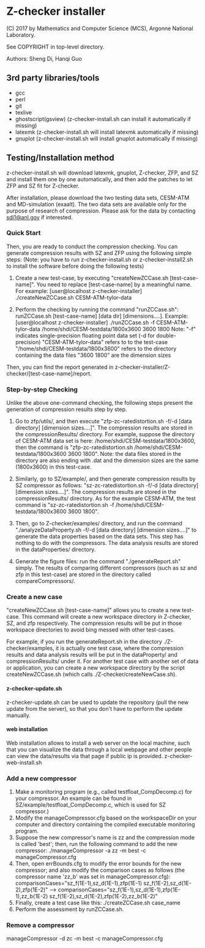 # Z-checker installer

 (C) 2017 by Mathematics and Computer Science (MCS), Argonne National Laboratory.

See COPYRIGHT in top-level directory.


Authors: Sheng Di, Hanqi Guo

## 3rd party libraries/tools

- gcc
- perl
- git
- texlive
- ghostscript(gsview) (z-checker-install.sh can install it automatically if missing)
- latexmk (z-checker-install.sh will install latexmk automatically if missing)
- gnuplot (z-checker-install.sh will install gnuplot automatically if missing)

## Testing/Installation method

z-checker-install.sh will download latexmk, gnuplot, Z-checker, ZFP, and SZ and install them one by one automatically, and then add the patches to let ZFP and SZ fit for Z-checker.

After installation, please download the two testing data sets, CESM-ATM and MD-simulation (exaalt). The two data sets are available only for the purpose of research of compression. Please ask for the data by contacting [sdi1@anl.gov]() if interested.

### Quick Start

Then, you are ready to conduct the compression checking.
You can generate compression results with SZ and ZFP using the following simple steps: 
(Note: you have to run z-checker-install.sh or z-checker-install2.sh to install the software before doing the following tests)

1. Create a new test-case, by executing "createNewZCCase.sh [test-case-name]". You need to replace [test-case-name] by a meaningful name.
   For example:
   [user@localhost z-checker-installer] ./createNewZCCase.sh CESM-ATM-tylor-data

2. Perform the checking by running the command "runZCCase.sh": runZCCase.sh [test-case-name] [data dir] [dimensions....].
   Example:
   [user@localhost z-checker-installer] ./runZCCase.sh -f CESM-ATM-tylor-data /home/shdi/CESM-testdata/1800x3600 3600 1800
   Note:
   "-f" indicates single-precision floating point data set (-d for double-precision)
   "CESM-ATM-tylor-data" refers to to the test-case
   "/home/shdi/CESM-testdata/1800x3600" refers to the directory containing the data files
   "3600 1800" are the dimension sizes

Then, you can find the report generated in z-checker-installer/Z-checker/[test-case-name]/report.

### Step-by-step Checking

Unlike the above one-command checking, the following steps present the generation of compression results step by step.

1. Go to zfp/utils/, and then execute "zfp-zc-ratedistortion.sh -f/-d [data directory] [dimension sizes....]". The compression results are stored in the compressionResults/ directory.
   For example, suppose the directory of CESM-ATM data set is here: /home/shdi/CESM-testdata/1800x3600, then the command is "zfp-zc-ratedistortion.sh /home/shdi/CESM-testdata/1800x3600 3600 1800". Note: the data files stored in the directory are also ending with .dat and the dimension sizes are the same (1800x3600) in this test-case.

2. Similarly, go to SZ/example/, and then generate compression results by SZ compressor as follows: "sz-zc-ratedistortion.sh -f/-d [data directory] [dimension sizes....]". The compression results are stored in the compressionResults/ directory.
   As for the example CESM-ATM, the test command is "sz-zc-ratedistortion.sh -f /home/shdi/CESM-testdata/1800x3600 3600 1800".

3. Then, go to Z-checker/examples/ directory, and run the command "./analyzeDataProperty.sh -f/-d [data directory] [dimension sizes....]" to generate the data properties based on the data sets. This step has nothing to do with the compressors. The data analysis results are stored in the dataProperties/ directory. 

4. Generate the figure files: run the command "./generateReport.sh" simply. The results of comparing different compressors (such as sz and zfp in this test-case) are stored in the directory called compareCompressors/.

### Create a new case

"createNewZCCase.sh [test-case-name]" allows you to create a new test-case.  This command will create a new workspace directory in Z-checker, SZ, and zfp respectively. The compression results will be put in those workspace directories to avoid bing messed with other test-cases.

For example, if you run the generateReport.sh in the directory ./Z-checker/examples, it is actually one test case, where the compression results and data analysis results will be put in the dataProperty/ and compressionResults/ under it.
For another test case with another set of data or application, you can create a new workspace directory by the script createNewZCCase.sh (which calls ./Z-checker/createNewCase.sh).

#### z-checker-update.sh

z-checker-update.sh can be used to update the repository (pull the new update from the server), so that you don't have to perform the update manually.

#### web installation

Web installation allows to install a web server on the local machine, such that you can visualize the data through a local webpage and other people can view the data/results via that page if public ip is provided. 
z-checker-web-install.sh

### Add a new compressor
1. Make a monitoring program (e.g., called testfloat_CompDecomp.c) for your compressor. An example can be found in SZ/example/testfloat_CompDecomp.c, which is used for SZ compressor.)
2. Modify the manageCompressor.cfg based on the workspaceDir on your computer and directory containing the compiled executable monitoring program.
3. Suppose the new compressor's name is zz and the compression mode is called 'best'; then, run the following command to add the new compressor:
        ./manageCompressor -a zz -m best -c manageCompressor.cfg
4. Then, open errBounds.cfg to modify the error bounds for the new compressor; and also modify the comparison cases as follows (the compressor name 'zz_b' was set in manageCompressor.cfg):
        comparisonCases="sz_f(1E-1),sz_d(1E-1),zfp(1E-1) sz_f(1E-2),sz_d(1E-2),zfp(1E-2)" --> comparisonCases="sz_f(1E-1),sz_d(1E-1),zfp(1E-1),zz_b(1E-2) sz_f(1E-2),sz_d(1E-2),zfp(1E-2),zz_b(1E-2)"
5. Finally, create a test case like this: ./createZCCase.sh case_name
6. Perform the assessment by runZCCase.sh.

### Remove a compressor
manageCompressor -d zc -m best -c manageCompressor.cfg
